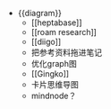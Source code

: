 - {{diagram}}
    - [[heptabase]]
    - [[roam research]]
    - [[diigo]]
    - 把参考资料拖进笔记
    - 优化graph图
    - [[Gingko]]
    - 卡片思维导图
    - mindnode？

